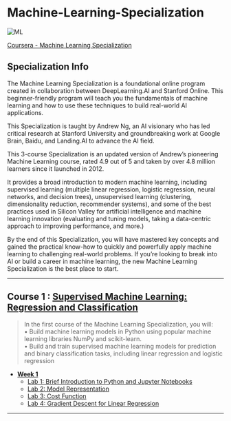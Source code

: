 # Machine-Learning-Specialization
![ML](https://github.com/narima18/Machine-Learning-Specialization/assets/74022076/61ab5727-67d9-49ff-b10f-61d80b98d2ef)

[Coursera - Machine Learning Specialization](https://www.coursera.org/specializations/machine-learning-introduction)


## Specialization Info
The Machine Learning Specialization is a foundational online program created in collaboration between DeepLearning.AI and Stanford Online. This beginner-friendly program will teach you the fundamentals of machine learning and how to use these techniques to build real-world AI applications. 

This Specialization is taught by Andrew Ng, an AI visionary who has led critical research at Stanford University and groundbreaking work at Google Brain, Baidu, and Landing.AI to advance the AI field.

This 3-course Specialization is an updated version of Andrew’s pioneering Machine Learning course, rated 4.9 out of 5 and taken by over 4.8 million learners since it launched in 2012. 

It provides a broad introduction to modern machine learning, including supervised learning (multiple linear regression, logistic regression, neural networks, and decision trees), unsupervised learning (clustering, dimensionality reduction, recommender systems), and some of the best practices used in Silicon Valley for artificial intelligence and machine learning innovation (evaluating and tuning models, taking a data-centric approach to improving performance, and more.)

By the end of this Specialization, you will have mastered key concepts and gained the practical know-how to quickly and powerfully apply machine learning to challenging real-world problems. If you’re looking to break into AI or build a career in machine learning, the new Machine Learning Specialization is the best place to start.
<hr/>


## Course 1 : [Supervised Machine Learning: Regression and Classification](https://github.com/narima18/Machine-Learning-Specialization/tree/d9c90be53dd880e7617743fcd36d3f241fe050b5/Supervised%20Machine%20Learning%20Regression%20and%20Classification)
> In the first course of the Machine Learning Specialization, you will:  
>• Build machine learning models in Python using popular machine learning libraries NumPy and scikit-learn.  
>• Build and train supervised machine learning models for prediction and binary classification tasks, including linear regression and logistic regression

- [<b> Week 1 </b> ](https://github.com/narima18/Machine-Learning-Specialization/tree/edec03e668172d546d3be4058ddccff84d4e30af/Supervised%20Machine%20Learning%20Regression%20and%20Classification/Week%201)
  - [Lab 1: Brief Introduction to Python and Jupyter Notebooks](https://github.com/narima18/Machine-Learning-Specialization/blob/edec03e668172d546d3be4058ddccff84d4e30af/Supervised%20Machine%20Learning%20Regression%20and%20Classification/Week%201/C1_W1_Lab01_Python_Jupyter_Soln.ipynb)
  - [Lab 2: Model Representation](https://github.com/narima18/Machine-Learning-Specialization/blob/edec03e668172d546d3be4058ddccff84d4e30af/Supervised%20Machine%20Learning%20Regression%20and%20Classification/Week%201/C1_W1_Lab02_Model_Representation_Soln.ipynb)
  - [Lab 3: Cost Function](https://github.com/narima18/Machine-Learning-Specialization/blob/edec03e668172d546d3be4058ddccff84d4e30af/Supervised%20Machine%20Learning%20Regression%20and%20Classification/Week%201/C1_W1_Lab03_Cost_function_Soln.ipynb)
  - [Lab 4: Gradient Descent for Linear Regression](https://github.com/narima18/Machine-Learning-Specialization/blob/edec03e668172d546d3be4058ddccff84d4e30af/Supervised%20Machine%20Learning%20Regression%20and%20Classification/Week%201/C1_W1_Lab04_Gradient_Descent_Soln.ipynb)
<hr/>

